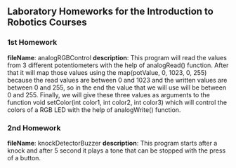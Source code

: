 ## Laboratory Homeworks for the Introduction to Robotics Courses

### 1st Homework
**fileName**: analogRGBControl
**description**: This program will read the values from 3 different potentiometers with the help of analogRead() function.
After that it will map those values using the map(potValue, 0, 1023, 0, 255) because the read values are between 0 and 1023 and 
the written values are between 0 and 255, so in the end the value that we will use will be between 0 and 255.
Finally, we will give these three values as arguments to the function void setColor(int color1, int color2, int color3) which
will control the colors of a RGB LED with the help of analogWrite() function.
### 2nd Homework
**fileName**: knockDetectorBuzzer
**description**: This program starts after a knock and after 5 second it plays a tone that can be stopped with the press of a button.
